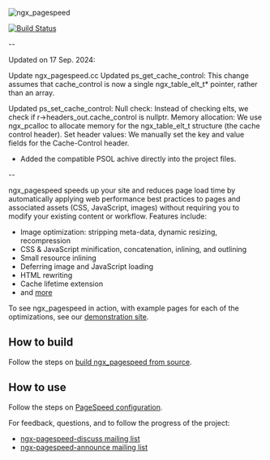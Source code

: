 ![ngx_pagespeed](https://user-images.githubusercontent.com/6751650/73116078-338a9180-3f0f-11ea-8fdf-8c99cb4bec7f.png)

[![Build Status](https://travis-ci.org/apache/incubator-pagespeed-ngx.svg?branch=master)](https://travis-ci.org/apache/incubator-pagespeed-ngx)

--

Updated on 17 Sep. 2024:

Update ngx_pagespeed.cc
Updated ps_get_cache_control: 
This change assumes that cache_control is now a single ngx_table_elt_t* pointer, rather than an array.

Updated ps_set_cache_control: 
Null check: Instead of checking elts, we check if r->headers_out.cache_control is nullptr.
Memory allocation: We use ngx_pcalloc to allocate memory for the ngx_table_elt_t structure (the cache control header).
Set header values: We manually set the key and value fields for the Cache-Control header.

+ Added the compatible PSOL achive directly into the project files.

--

ngx_pagespeed speeds up your site and reduces page load time by automatically
applying web performance best practices to pages and associated assets (CSS,
JavaScript, images) without requiring you to modify your existing content or
workflow. Features include:

- Image optimization: stripping meta-data, dynamic resizing, recompression
- CSS & JavaScript minification, concatenation, inlining, and outlining
- Small resource inlining
- Deferring image and JavaScript loading
- HTML rewriting
- Cache lifetime extension
- and
  [more](https://developers.google.com/speed/docs/mod_pagespeed/config_filters)

To see ngx_pagespeed in action, with example pages for each of the
optimizations, see our <a href="http://ngxpagespeed.com">demonstration site</a>.

## How to build

Follow the steps on <a
href="https://developers.google.com/speed/pagespeed/module/build_ngx_pagespeed_from_source">build
ngx_pagespeed from source</a>.

## How to use

Follow the steps on <a
href="https://developers.google.com/speed/pagespeed/module/configuration">PageSpeed
configuration</a>.

For feedback, questions, and to follow
the progress of the project:

- [ngx-pagespeed-discuss mailing
  list](https://groups.google.com/forum/#!forum/ngx-pagespeed-discuss)
- [ngx-pagespeed-announce mailing
  list](https://groups.google.com/forum/#!forum/ngx-pagespeed-announce)
